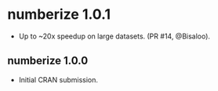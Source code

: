 # numberize 1.0.1

* Up to ~20x speedup on large datasets. (PR #14, @Bisaloo).

## numberize 1.0.0

* Initial CRAN submission.
